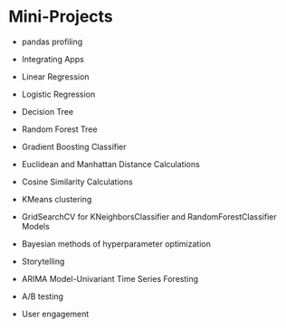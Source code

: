 # Mini-Projects
* pandas profiling

* Integrating Apps

* Linear Regression

* Logistic Regression

* Decision Tree

* Random Forest Tree

* Gradient Boosting Classifier

* Euclidean and Manhattan Distance Calculations

* Cosine Similarity Calculations

* KMeans clustering

* GridSearchCV for KNeighborsClassifier and RandomForestClassifier Models

* Bayesian methods of hyperparameter optimization

* Storytelling

* ARIMA Model-Univariant Time Series Foresting

* A/B testing

* User engagement
